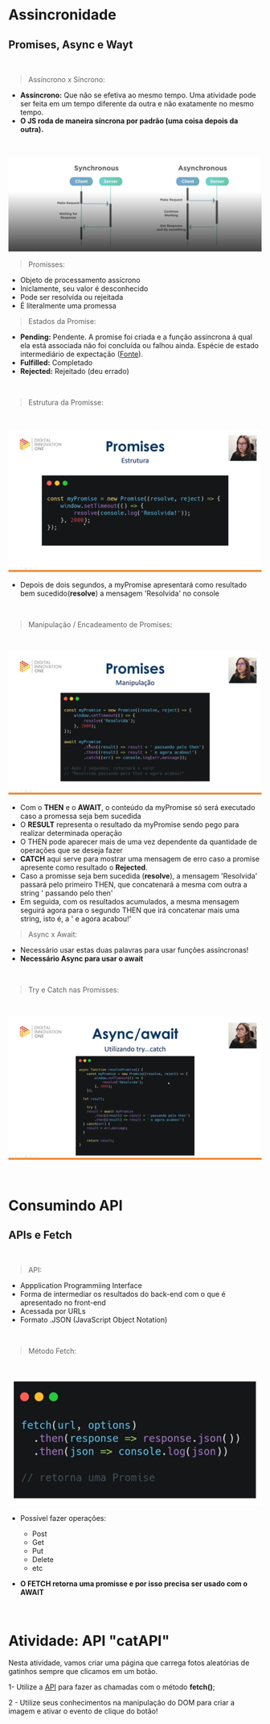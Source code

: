 # Assincronidade

## **Promises, Async e Wayt**
<br>

 > Assíncrono x Síncrono:
 - **Assíncrono:** Que não se efetiva ao mesmo tempo. Uma atividade pode ser feita em um tempo diferente da outra e não exatamente no mesmo tempo.
 - **O JS roda de maneira síncrona por padrão (uma coisa depois da outra).**

 <br>

 ![](./imagens/imagem-01.png)

 > Promisses:
 - Objeto de processamento assícrono
 - Iniclamente, seu valor é desconhecido
 - Pode ser resolvida ou rejeitada
 - É literalmente uma promessa

 > Estados da Promise:
 - **Pending:** Pendente. A promise foi criada e a função assíncrona á qual ela está associada não foi concluída ou falhou ainda. Espécie de estado intermediário de expectação 
 ([Fonte](https://developer.mozilla.org/pt-BR/docs/Learn/JavaScript/Asynchronous/Promises)).
 - **Fulfilled:** Completado
 - **Rejected:** Rejeitado (deu errado)
 
<br>

 > Estrutura da Promisse:
 <br>

![](./imagens/imagem-02.png)

- Depois de dois segundos, a myPromise apresentará como resultado bem sucedido(**resolve**) a mensagem 'Resolvida' no console

<br>

> Manipulação / Encadeamento de Promises:
<br>

![](./imagens/imagem-03.png)

- Com o **THEN** e o **AWAIT**, o conteúdo  da myPromise só será executado caso a promessa seja bem sucedida
- O **RESULT** representa o resultado da myPromise sendo pego para realizar determinada operação
- O THEN pode aparecer mais de uma vez dependente da quantidade de operações que se deseja fazer
- **CATCH** aqui serve para mostrar uma mensagem de erro caso a promise apresente como resultado o **Rejected**.
- Caso a promisse seja bem sucedida (**resolve**), a mensagem 'Resolvida' passará pelo primeiro THEN, que concatenará a mesma com outra a string ' passando pelo then'
- Em seguida, com os resultados acumulados, a mesma mensagem seguirá agora para o segundo THEN que irá concatenar mais uma string, isto é, a ' e agora acabou!'

> Async x Await:
- Necessário usar estas duas palavras para usar funções assíncronas!
- **Necessário Async para usar o await**

<br>

> Try e Catch nas Promisses:

<br>

![](./imagens/imagem-04.png)

<br>

# Consumindo API

## **APIs e Fetch**
<br>

> API:
- Appplication Programmiing Interface
- Forma de intermediar os resultados do back-end com o que é apresentado no front-end
- Acessada por URLs
- Formato .JSON (JavaScript Object Notation)

<br>

> Método Fetch:
<br>

![](./imagens/imagem-05.png)

- Possível fazer operações:
  - Post
  - Get
  - Put
  - Delete
  - etc

- **O FETCH retorna uma promisse e por isso precisa ser usado com o AWAIT**

<br>

# Atividade: API "catAPI"

Nesta atividade, vamos criar uma página que carrega fotos aleatórias de gatinhos sempre que clicamos em um botão.

1- Utilize a [API](https://thatcopy.pw/catapi/rest) para fazer as chamadas com o método **fetch()**;
<br>

2 - Utilize seus conhecimentos na manipulação do DOM para criar a imagem e ativar o evento de clique do botão!
